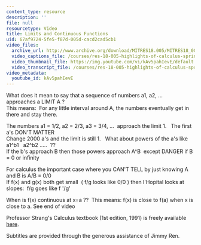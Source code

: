 ```yaml
---
content_type: resource
description: ''
file: null
resourcetype: Video
title: Limits and Continuous Functions
uid: 67af9724-5fe5-f87d-005d-cacd2cad5cb1
video_files:
  archive_url: http://www.archive.org/download/MITRES18.005/MITRES18_005S10_LimitsContinuous_300k.mp4
  video_captions_file: /courses/res-18-005-highlights-of-calculus-spring-2010/d9c26d46a4385631ae13766bff2312cb_kAv5pahIevE.vtt
  video_thumbnail_file: https://img.youtube.com/vi/kAv5pahIevE/default.jpg
  video_transcript_file: /courses/res-18-005-highlights-of-calculus-spring-2010/7417ddcecca3d9b20efbd35972665c11_kAv5pahIevE.pdf
video_metadata:
  youtube_id: kAv5pahIevE
---
```


What does it mean to say that a sequence of numbers a1, a2, ...  approaches a LIMIT A ?  
This means:  For any little interval around A, the numbers eventually get in there and stay there.  
  
The numbers a1 = 1/2, a2 = 2/3, a3 = 3/4, ...  approach the limit 1.   The first a's DON'T MATTER  
Change 2000 a's and the limit is still 1.   What about powers of the a's like a1^b1   a2^b2 .....  ??  
If the b's approach B then those powers approach A^B  except DANGER if B = 0 or infinity  
  
For calculus the important case where you CAN'T TELL by just knowing A and B is A/B = 0/0  
If f(x) and g(x) both get small  ( f/g looks like 0/0 ) then l'Hopital looks at slopes:  f/g goes like f '/g'  
  
When is f(x) continuous at x=a ??  This means: f(x) is close to f(a) when x is close to a. See end of video

Professor Strang's Calculus textbook (1st edition, 1991) is freely available [here](/courses/res-18-001-calculus-online-textbook-spring-2005/).

Subtitles are provided through the generous assistance of Jimmy Ren.